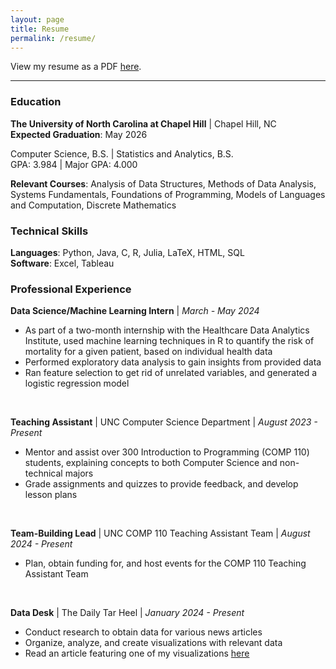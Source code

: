 ```yaml
---
layout: page
title: Resume
permalink: /resume/
---
```


View my resume as a PDF [here](https://drive.google.com/file/d/131LGPThztQ_DPGHfABnfGy00JaH3bU5s/view?usp=sharing).

---

### Education

**The University of North Carolina at Chapel Hill** \| Chapel Hill, NC   
**Expected Graduation**: May 2026

Computer Science, B.S. \| Statistics and Analytics, B.S.   
GPA: 3.984 \| Major GPA: 4.000

**Relevant Courses**: Analysis of Data Structures, Methods of Data Analysis, Systems Fundamentals, Foundations of Programming, Models of Languages and Computation, Discrete Mathematics

### Technical Skills

**Languages**: Python, Java, C, R, Julia, LaTeX, HTML, SQL    
**Software**: Excel, Tableau

### Professional Experience


**Data Science/Machine Learning Intern** \| _March - May 2024_   
<ul>
<li>As part of a two-month internship with the Healthcare Data Analytics Institute, used machine learning techniques in R to quantify the risk of mortality for a given patient, based on individual health data</li>
<li>Performed exploratory data analysis to gain insights from provided data</li>
<li>Ran feature selection to get rid of unrelated variables, and generated a logistic regression model</li>
</ul>
<br>

**Teaching Assistant** \| UNC Computer Science Department \| _August 2023 - Present_    
<ul>
<li>Mentor and assist over 300 Introduction to Programming (COMP 110) students, explaining concepts to both Computer Science and non-technical majors</li>
<li>Grade assignments and quizzes to provide feedback, and develop lesson plans</li>
</ul>
<br>

**Team-Building Lead** \| UNC COMP 110 Teaching Assistant Team \| _August 2024 - Present_   
<ul>
<li>Plan, obtain funding for, and host events for the COMP 110 Teaching Assistant Team</li>
</ul>
<br>

**Data Desk** \| The Daily Tar Heel \| _January 2024 - Present_   
<ul>
<li>Conduct research to obtain data for various news articles</li>
<li>Organize, analyze, and create visualizations with relevant data</li>
<li>Read an article featuring one of my visualizations <a href="https://www.dailytarheel.com/article/2024/02/city-ocs-teacher-hiring-retention-update">here</a></li>
</ul>
<br>
